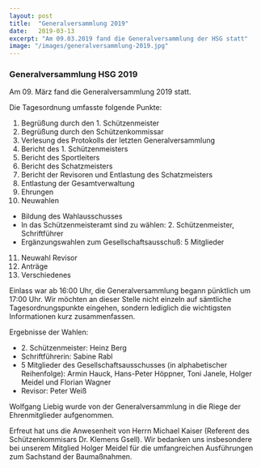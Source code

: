```yaml
---
layout: post
title:  "Generalversammlung 2019"
date:   2019-03-13
excerpt: "Am 09.03.2019 fand die Generalversammlung der HSG statt"
image: "/images/generalversammlung-2019.jpg"
---
```


### Generalversammlung HSG 2019

Am 09. März fand die Generalversammlung 2019 statt. 

Die Tagesordnung umfasste folgende Punkte: 

1. Begrüßung durch den 1. Schützenmeister 
2. Begrüßung durch den Schützenkommissar 
3. Verlesung des Protokolls der letzten Generalversammlung 
4. Bericht des 1. Schützenmeisters 
5. Bericht des Sportleiters 
6. Bericht des Schatzmeisters 
7. Bericht der Revisoren und Entlastung des Schatzmeisters 
8. Entlastung der Gesamtverwaltung 
9. Ehrungen 
10. Neuwahlen 
* Bildung des Wahlausschusses
* In das Schützenmeisteramt sind zu wählen: 2. Schützenmeister, Schriftführer
* Ergänzungswahlen zum Gesellschaftsausschuß: 5 Mitglieder
11. Neuwahl Revisor 
12. Anträge 
13. Verschiedenes 

Einlass war ab 16:00 Uhr, die Generalversammlung begann pünktlich um 17:00 Uhr. 
Wir möchten an dieser Stelle nicht einzeln auf sämtliche Tagesordnungspunkte eingehen, sondern lediglich die wichtigsten Informationen kurz zusammenfassen. 

Ergebnisse der Wahlen: 
 * <div>2. Schützenmeister: Heinz Berg</div>
 * Schriftführerin: Sabine Rabl
 * 5 Mitglieder des Gesellschaftsausschusses (in alphabetischer Reihenfolge): Armin Hauck, Hans-Peter Höppner, Toni Janele, Holger Meidel und Florian Wagner
 * Revisor: Peter Weiß

Wolfgang Liebig wurde von der Generalversammlung in die Riege der Ehrenmitglieder aufgenommen. 

Erfreut hat uns die Anwesenheit von Herrn Michael Kaiser (Referent des Schützenkommisars Dr. Klemens Gsell). Wir bedanken uns insbesondere bei unserem Mitglied Holger Meidel für die umfangreichen Ausführungen zum Sachstand der Baumaßnahmen. 

